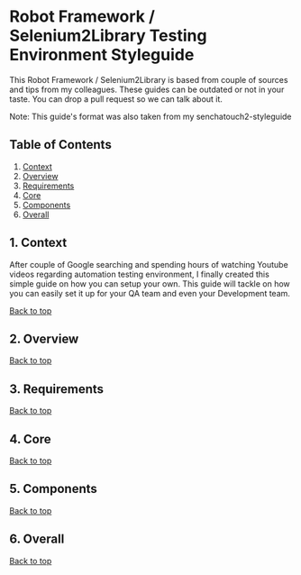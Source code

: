 # Robot Framework / Selenium2Library Testing Environment Styleguide

This Robot Framework / Selenium2Library is based from couple of sources and tips from my colleagues. These guides can be outdated or not in your taste. You can drop a pull request so we can talk about it.

Note: This guide's format was also taken from my senchatouch2-styleguide

## Table of Contents

1. [Context](#1-context)
2. [Overview](#2-overview)
3. [Requirements](#3-requirements)
4. [Core](#4-core)
5. [Components](#5-components)
6. [Overall](#overall)

## 1. Context

After couple of Google searching and spending hours of watching Youtube videos regarding automation testing environment, I finally created this simple guide on how you can setup your own. This guide will tackle on how you can easily set it up for your QA team and even your Development team.


[Back to top](#table-of-contents)


## 2. Overview

[Back to top](#table-of-contents)


## 3. Requirements

[Back to top](#table-of-contents)


## 4. Core

[Back to top](#table-of-contents)


## 5. Components

[Back to top](#table-of-contents)


## 6. Overall

[Back to top](#table-of-contents)


